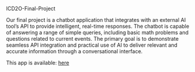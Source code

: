 
ICD2O-Final-Project

Our final project is a chatbot application that integrates with an external AI tool’s API to provide intelligent, real-time responses. The chatbot is capable of answering a range of simple queries, including basic math problems and questions related to current events. The primary goal is to demonstrate seamless API integration and practical use of AI to deliver relevant and accurate information through a conversational interface.

This app is available: [here]( https://mths-icd2o-1-2024.github.io/ICD2O-Final-Project-yi.zhou-yunus.emre.guzel/)
